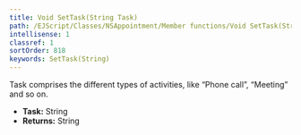 ```yaml
---
title: Void SetTask(String Task)
path: /EJScript/Classes/NSAppointment/Member functions/Void SetTask(String p_0)
intellisense: 1
classref: 1
sortOrder: 818
keywords: SetTask(String)
---
```



Task comprises the different types of activities, like “Phone call”, “Meeting” and so on.



* **Task:** String
* **Returns:** String


